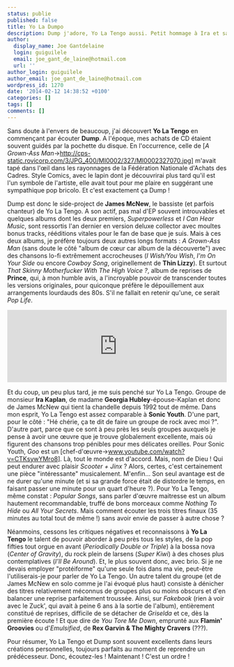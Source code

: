 ```yaml
---
status: publie
published: false
title: Yo La Dumpo
description: Dump j'adore, Yo La Tengo aussi. Petit hommage à Ira et sa bande.
author:
  display_name: Joe Gantdelaine
  login: guiguilele
  email: joe_gant_de_laine@hotmail.com
  url: ''
author_login: guiguilele
author_email: joe_gant_de_laine@hotmail.com
wordpress_id: 1270
date: '2014-02-12 14:38:52 +0100'
categories: []
tags: []
comments: []
---
```

Sans doute à l'envers de beaucoup, j'ai découvert __Yo La Tengo__ en commençant par écouter __Dump__. A l'époque, mes achats de CD étaient souvent guidés par la pochette du disque. En l'occurrence, celle de [*A Grown-Ass Man*->http://cps-static.rovicorp.com/3/JPG_400/MI0002/327/MI0002327070.jpg] m'avait tapé dans l'œil dans les rayonnages de la Fédération Nationale d'Achats des Cadres. Style Comics, avec le lapin dont je découvrirai plus tard qu'il est l'un symbole de l'artiste, elle avait tout pour me plaire en suggérant une sympathique pop bricolo. Et c'est exactement ça Dump !

Dump est donc le side-project de __James McNew__, le bassiste (et parfois chanteur) de Yo La Tengo. A son actif, pas mal d'EP souvent introuvables et quelques albums dont les deux premiers, *Superpowerless* et *I Can Hear Music*, sont ressortis l'an dernier en version deluxe collector avec moultes bonus tracks, rééditions vitales pour le fan de base que je suis. Mais à ces deux albums, je préfère toujours deux autres longs formats : *A Grown-Ass Man* (sans doute le côté "album de cœur car album de la découverte") avec des chansons lo-fi extrêmement accrocheuses (*I Wish/You Wish*, *I'm On Your Side* ou encore *Cowboy Song*, originellement de __Thin Lizzy__). Et surtout *That Skinny Motherfucker With The High Voice ?*, album de reprises de __Prince__, qui, à mon humble avis, a l'incroyable pouvoir de transcender toutes les versions originales, pour quiconque préfère le dépouillement aux arrangements lourdauds des 80s. S'il ne fallait en retenir qu'une, ce serait *Pop Life*.

<iframe width="100%" height="166" scrolling="no" frameborder="no" src="https://w.soundcloud.com/player/?url=https%3A//api.soundcloud.com/tracks/149829016&amp;color=ff5500&amp;auto_play=false&amp;hide_related=false&amp;show_comments=true&amp;show_user=true&amp;show_reposts=false"></iframe>

Et du coup, un peu plus tard, je me suis penché sur Yo La Tengo. Groupe de monsieur __Ira Kaplan__, de madame __Georgia Hubley__-épouse-Kaplan et donc de James McNew qui tient la chandelle depuis 1992 tout de même. Dans mon esprit, Yo La Tengo est assez comparable à __Sonic Youth__. D'une part, pour le côté : "Hé chérie, ça te dit de faire un groupe de rock avec moi ?". D'autre part, parce que ce sont à peu près les seuls groupes auxquels je pense à avoir une œuvre que je trouve globalement excellente, mais où figurent des chansons trop pénibles pour mes délicates oreilles. Pour Sonic Youth, *Goo* est un [chef-d'œuvre->www.youtube.com/watch?v=CTKsywYMro8]. Là, tout le monde est d'accord. Mais, nom de Dieu ! Qui peut endurer avec plaisir *Scooter + Jinx* ? Alors, certes, c'est certainement une pièce "intéressante" musicalement. M'enfin... Son seul avantage est de ne durer qu'une minute (et si sa grande force était de distordre le temps, en faisant passer une minute pour un quart d'heure ?). Pour Yo La Tengo, même constat : *Popular Songs*, sans parler d'œuvre maitresse est un album hautement recommandable, truffé de bons morceaux comme *Nothing To Hide* ou *All Your Secrets*. Mais comment écouter les trois titres finaux (35 minutes au total tout de même !) sans avoir envie de passer à autre chose ?

Néanmoins, cessons les critiques négatives et reconnaissons à __Yo La Tengo__ le talent de pouvoir aborder à peu près tous les styles, de la pop fifties tout orgue en avant (*Periodically Double or Triple*) à la bossa nova (*Center of Gravity*), du rock plein de larsens (*Super Kiwi*) à des choses plus contemplatives (*I'll Be Around*). Et, le plus souvent donc, avec brio. Si je ne devais employer "protéiforme" qu'une seule fois dans ma vie, peut-être l'utiliserais-je pour parler de Yo La Tengo. Un autre talent du groupe (et de James McNew en solo comme je l'ai évoqué plus haut) consiste à dénicher des titres relativement méconnus de groupes plus ou moins obscurs et d'en balancer une reprise parfaitement troussée. Ainsi, sur *Fakebook* (rien à voir avec le Zuck', qui avait à peine 6 ans à la sortie de l'album), entièrement constitué de reprises, difficile de se détacher de *Griselda* et ce, dès la première écoute ! Et que dire de *You Tore Me Down*, emprunté aux __Flamin' Groovies__ ou d'*Emulsified*, de __Rex Garvin & The Mighty Cravers__ (???).

Pour résumer, Yo La Tengo et Dump sont souvent excellents dans leurs créations personnelles, toujours parfaits au moment de reprendre un prédécesseur. Donc, écoutez-les ! Maintenant ! C'est un ordre !
